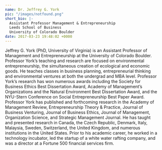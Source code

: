 ```yaml
---
name: Dr. Jeffrey G. York
pic: "/images/notfound.png"
short_bio: |-
  Assistant Professor Management & Entrepreneurship
  Leeds School of Business
  University of Colorado Boulder
date: 2017-03-23 19:48:02 +0000
---
```

Jeffrey G. York (PhD, University of Virginia) is an Assistant Professor of Management and Entrepreneurship at the University of Colorado Boulder. Professor York’s teaching and research are focused on environmental entrepreneurship, the simultaneous creation of ecological and economic goods. He teaches classes in business planning, entrepreneurial thinking and environmental ventures at both the undergrad and MBA level. Professor York’s research has won numerous awards including the Society for Business Ethics Best Dissertation Award, Academy of Management’s Organizations and the Natural Environment Best Dissertation Award, and the NYU-Stern Conference on Social Entrepreneurship Best Paper Award. Professor York has published and forthcoming research in the Academy of Management Review, Entrepreneurship Theory & Practice, Journal of Business Venturing, Journal of Business Ethics, Journal of Management, Organization Science, and Strategic Management Journal. He has taught and presented research in Canada, the Czech Republic, Denmark, Italy, Malaysia, Sweden, Switzerland, the United Kingdom, and numerous institutions in the United States. Prior to his academic career, he worked in a technology incubator, led the startup of a white water rafting company, and was a director at a Fortune 500 financial services firm.
